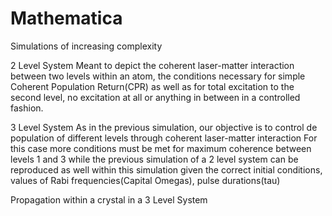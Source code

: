 # Mathematica
Simulations of increasing complexity

2 Level System
Meant to depict the coherent laser-matter interaction between two levels within an atom, the conditions necessary for simple Coherent 
Population Return(CPR) as well as for total excitation to the second level, no excitation at all or anything in between in a 
controlled fashion.

3 Level System
As in the previous simulation, our objective is to control de population of different levels through coherent laser-matter interaction
For this case more conditions must be met for maximum coherence between levels 1 and 3 while the previous simulation of a 2 level
system can be reproduced as well within this simulation given the correct initial conditions, values of Rabi frequencies(Capital Omegas),
pulse durations(tau)



Propagation within a crystal in a 3 Level System
